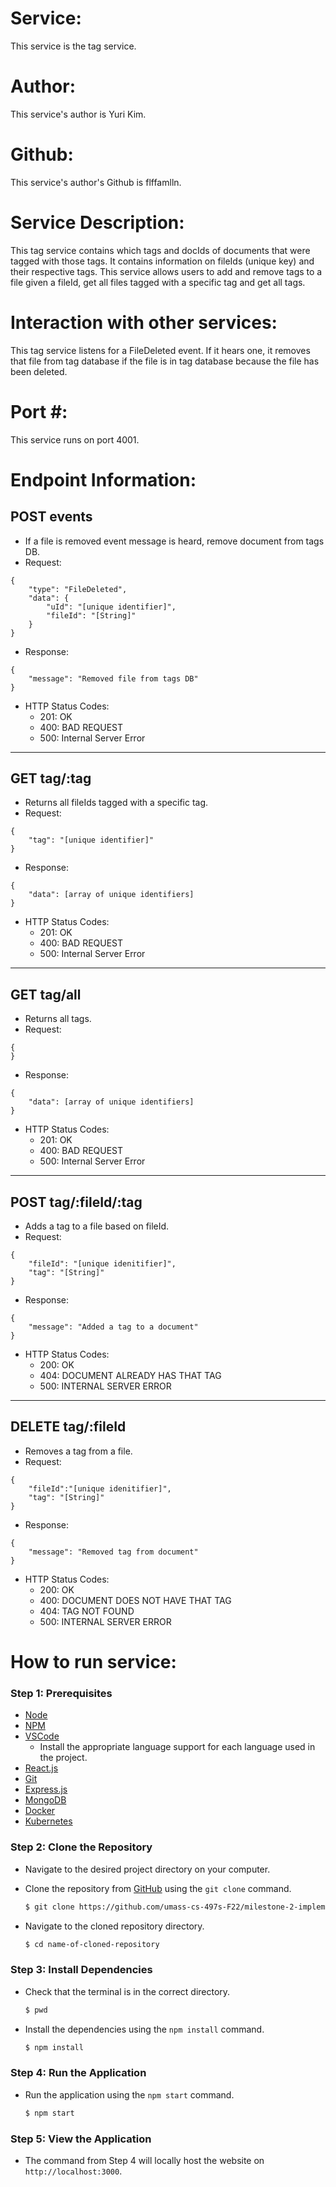 # Service:
This service is the tag service.

# Author: 
This service's author is Yuri Kim.

# Github: 
This service's author's Github is flffamlln.

# Service Description: 
This tag service contains which tags and docIds of documents that were tagged with those tags. It contains information on fileIds (unique key) and their respective tags. This service allows users to add and remove tags to a file given a fileId, get all files tagged with a specific tag and get all tags.

# Interaction with other services: 
This tag service listens for a FileDeleted event. If it hears one, it removes that file from tag database if the file is in tag database because the file has been deleted.

# Port #:
This service runs on port 4001.

# Endpoint Information:

## POST events
- If a file is removed event message is heard, remove document from tags DB.
- Request: 
```
{
	"type": "FileDeleted",
    "data": {
        "uId": "[unique identifier]",
        "fileId": "[String]"
    }
}
```
- Response:
```
{
	"message": "Removed file from tags DB"
}
```
- HTTP Status Codes: 
    - 201: OK
    - 400: BAD REQUEST
    - 500: Internal Server Error
---
## GET tag/:tag

- Returns all fileIds tagged with a specific tag.
- Request: 
```
{
    "tag": "[unique identifier]"
}
```
- Response:
```
{
	"data": [array of unique identifiers]
}
```
- HTTP Status Codes: 
    - 201: OK
    - 400: BAD REQUEST
    - 500: Internal Server Error
---
## GET tag/all

- Returns all tags.
- Request: 
```
{
}
```
- Response:
```
{
	"data": [array of unique identifiers]
}
```
- HTTP Status Codes: 
    - 201: OK
    - 400: BAD REQUEST
    - 500: Internal Server Error
---
## POST tag/:fileId/:tag

- Adds a tag to a file based on fileId.
- Request:
```
{
	"fileId": "[unique idenitifier]",
	"tag": "[String]"
}
```
- Response:
```
{
	"message": "Added a tag to a document"
}
```
- HTTP Status Codes:
    - 200: OK
    - 404: DOCUMENT ALREADY HAS THAT TAG
    - 500: INTERNAL SERVER ERROR
---
## DELETE tag/:fileId

- Removes a tag from a file.
- Request:
```
{
	"fileId":"[unique idenitifier]",
	"tag": "[String]"
}
```
- Response:
```
{
	"message": "Removed tag from document"
}
```
- HTTP Status Codes:
    - 200: OK
    - 400: DOCUMENT DOES NOT HAVE THAT TAG
    - 404: TAG NOT FOUND
    - 500: INTERNAL SERVER ERROR
# How to run service:

### **Step 1: Prerequisites**

- [Node](https://nodejs.org/en/)
- [NPM](https://www.npmjs.com/)
- [VSCode](https://code.visualstudio.com/)
    - Install the appropriate language support for each language used in the project.
- [React.js](https://reactjs.org/)
- [Git](https://git-scm.com/)
- [Express.js](https://expressjs.com/)
- [MongoDB](https://www.mongodb.com/)
- [Docker](https://www.docker.com/)
- [Kubernetes](https://kubernetes.io/)

### **Step 2: Clone the Repository**

- Navigate to the desired project directory on your computer.

- Clone the repository from [GitHub](https://github.com/umass-cs-497s-F22/milestone-2-implementation-team0.git) using the `git clone` command.

    ```bash
    $ git clone https://github.com/umass-cs-497s-F22/milestone-2-implementation-team0.git
    ```

- Navigate to the cloned repository directory.

    ```bash
    $ cd name-of-cloned-repository
    ```
### **Step 3: Install Dependencies**

- Check that the terminal is in the correct directory.

    ```bash
    $ pwd
    ```

- Install the dependencies using the `npm install` command.

    ```bash
    $ npm install
    ```
### **Step 4: Run the Application**

- Run the application using the `npm start` command.

    ```bash
    $ npm start
    ```
### **Step 5: View the Application**
- The command from Step 4 will locally host the website on `http://localhost:3000`.
